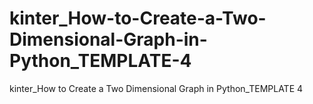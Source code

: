 # kinter_How-to-Create-a-Two-Dimensional-Graph-in-Python_TEMPLATE-4
kinter_How to Create a Two Dimensional Graph in Python_TEMPLATE  4
